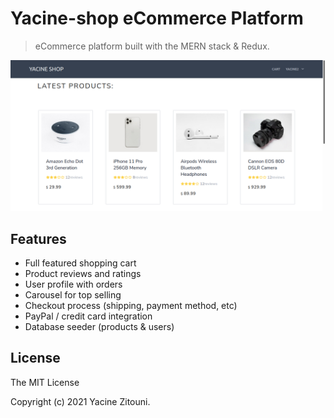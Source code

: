 # Yacine-shop eCommerce Platform

> eCommerce platform built with the MERN stack & Redux.

![screenshot](https://github.com/Yaciiinee/Yacine-shop/blob/main/uploads/screenshot.png
)


## Features

- Full featured shopping cart
- Product reviews and ratings
- User profile with orders
- Carousel for top selling
- Checkout process (shipping, payment method, etc)
- PayPal / credit card integration
- Database seeder (products & users)


## License

The MIT License

Copyright (c) 2021 Yacine Zitouni.
